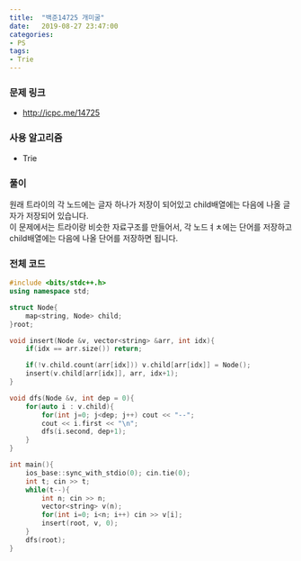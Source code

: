 ```yaml
---
title:  "백준14725 개미굴"
date:   2019-08-27 23:47:00
categories:
- PS
tags:
- Trie
---
```


### 문제 링크
* http://icpc.me/14725

### 사용 알고리즘
* Trie

### 풀이
원래 트라이의 각 노드에는 글자 하나가 저장이 되어있고 child배열에는 다음에 나올 글자가 저장되어 있습니다.<br>
이 문제에서는 트라이랑 비슷한 자료구조를 만들어서, 각 노드ㅕㅊ에는 단어를 저장하고 child배열에는 다음에 나올 단어를 저장하면 됩니다.

### 전체 코드
```cpp
#include <bits/stdc++.h>
using namespace std;

struct Node{
	map<string, Node> child;
}root;

void insert(Node &v, vector<string> &arr, int idx){
	if(idx == arr.size()) return;

	if(!v.child.count(arr[idx])) v.child[arr[idx]] = Node();
	insert(v.child[arr[idx]], arr, idx+1);
}

void dfs(Node &v, int dep = 0){
	for(auto i : v.child){
		for(int j=0; j<dep; j++) cout << "--";
		cout << i.first << "\n";
		dfs(i.second, dep+1);
	}
}

int main(){
	ios_base::sync_with_stdio(0); cin.tie(0);
	int t; cin >> t;
	while(t--){
		int n; cin >> n;
		vector<string> v(n);
		for(int i=0; i<n; i++) cin >> v[i];
		insert(root, v, 0);
	}
	dfs(root);
}
```
